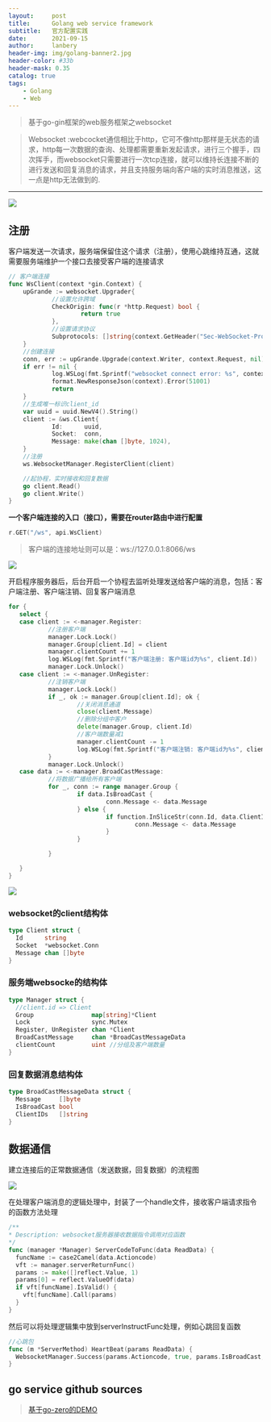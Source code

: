 ```yaml
---
layout:     post
title:      Golang web service framework
subtitle:   官方配置实践
date:       2021-09-15
author:     lanbery
header-img: img/golang-banner2.jpg
header-color: #33b
header-mask: 0.35
catalog: true
tags:
    - Golang
    - Web
---
```


> 基于go-gin框架的web服务框架之websocket

> Websocket :webcocket通信相比于http，它可不像http那样是无状态的请求，http每一次数据的查询、处理都需要重新发起请求，进行三个握手，四次挥手，而websocket只需要进行一次tcp连接，就可以维持长连接不断的进行发送和回复消息的请求，并且支持服务端向客户端的实时消息推送，这一点是http无法做到的.

---
<img src="/img/2021/websocket-workflow.png" />

## 注册


客户端发送一次请求，服务端保留住这个请求（注册），使用心跳维持互通，这就需要服务端维护一个接口去接受客户端的连接请求

```go
// 客户端连接
func WsClient(context *gin.Context) {
    upGrande := websocket.Upgrader{
            //设置允许跨域
            CheckOrigin: func(r *http.Request) bool {
                    return true
            },
            //设置请求协议
            Subprotocols: []string{context.GetHeader("Sec-WebSocket-Protocol")},
    }
    //创建连接
    conn, err := upGrande.Upgrade(context.Writer, context.Request, nil)
    if err != nil {
            log.WSLog(fmt.Sprintf("websocket connect error: %s", context.Param("channel")))
            format.NewResponseJson(context).Error(51001)
            return
    }
    //生成唯一标识client_id
    var uuid = uuid.NewV4().String()
    client := &ws.Client{
            Id:      uuid,
            Socket:  conn,
            Message: make(chan []byte, 1024),
    }
    //注册
    ws.WebsocketManager.RegisterClient(client)

    //起协程，实时接收和回复数据
    go client.Read()
    go client.Write()
}

```

**一个客户端连接的入口（接口），需要在router路由中进行配置**

```go
r.GET("/ws", api.WsClient)
```

> 客户端的连接地址则可以是：ws://127.0.0.1:8066/ws

<img src="/img/2021/websocket-connect-step.png" />

开启程序服务器后，后台开启一个协程去监听处理发送给客户端的消息，包括：客户端注册、客户端注销、回复客户端消息

```go
for {
   select {
   case client := <-manager.Register:
           //注册客户端
           manager.Lock.Lock()
           manager.Group[client.Id] = client
           manager.clientCount += 1
           log.WSLog(fmt.Sprintf("客户端注册: 客户端id为%s", client.Id))
           manager.Lock.Unlock()
   case client := <-manager.UnRegister:
           //注销客户端
           manager.Lock.Lock()
           if _, ok := manager.Group[client.Id]; ok {
                   //关闭消息通道
                   close(client.Message)
                   //删除分组中客户
                   delete(manager.Group, client.Id)
                   //客户端数量减1
                   manager.clientCount -= 1
                   log.WSLog(fmt.Sprintf("客户端注销: 客户端id为%s", client.Id))
           }
           manager.Lock.Unlock()
   case data := <-manager.BroadCastMessage:
           //将数据广播给所有客户端
           for _, conn := range manager.Group {
                   if data.IsBroadCast {
                           conn.Message <- data.Message
                   } else {
                           if function.InSliceStr(conn.Id, data.ClientIDs) {
                                   conn.Message <- data.Message
                           }
                   }

           }

   }
}

```

<img src="/img/2021/websocket-message-transfer.png" />

### websocket的client结构体

```go
type Client struct {
  Id      string
  Socket  *websocket.Conn
  Message chan []byte
}
```

### 服务端websocke的结构体

```go
type Manager struct {
  //client.id => Client
  Group                map[string]*Client
  Lock                 sync.Mutex
  Register, UnRegister chan *Client
  BroadCastMessage     chan *BroadCastMessageData
  clientCount          uint //分组及客户端数量
}
```

### 回复数据消息结构体

```go
type BroadCastMessageData struct {
  Message     []byte
  IsBroadCast bool
  ClientIDs   []string
}
```

## 数据通信

建立连接后的正常数据通信（发送数据，回复数据）的流程图

<img src="/img/2021/websocket-message-transfer-01.png" />

在处理客户端消息的逻辑处理中，封装了一个handle文件，接收客户端请求指令的函数方法处理

```go
/**
* Description: websocket服务器接收数据指令调用对应函数
*/
func (manager *Manager) ServerCodeToFunc(data ReadData) {
  funcName := case2Camel(data.Actioncode)
  vft := manager.serverReturnFunc()
  params := make([]reflect.Value, 1)
  params[0] = reflect.ValueOf(data)
  if vft[funcName].IsValid() {
    vft[funcName].Call(params)
  }
}
```

然后可以将处理逻辑集中放到serverInstructFunc处理，例如心跳回复函数

```go
//心跳包
func (m *ServerMethod) HeartBeat(params ReadData) {
  WebsocketManager.Success(params.Actioncode, true, params.IsBroadCast, params.ClientIDs)
}
```



## go service github sources


> [基于go-zero的DEMO](https://github.com/jackluo2012/datacenter)